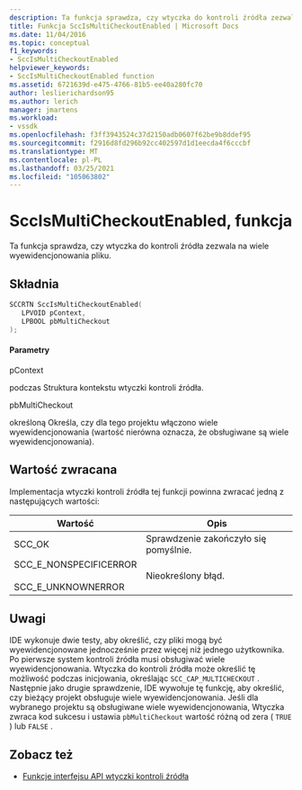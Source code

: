 ```yaml
---
description: Ta funkcja sprawdza, czy wtyczka do kontroli źródła zezwala na wiele wyewidencjonowania pliku.
title: Funkcja SccIsMultiCheckoutEnabled | Microsoft Docs
ms.date: 11/04/2016
ms.topic: conceptual
f1_keywords:
- SccIsMultiCheckoutEnabled
helpviewer_keywords:
- SccIsMultiCheckoutEnabled function
ms.assetid: 6721639d-e475-4766-81b5-ee40a280fc70
author: leslierichardson95
ms.author: lerich
manager: jmartens
ms.workload:
- vssdk
ms.openlocfilehash: f3ff3943524c37d2150adb0607f62be9b8ddef95
ms.sourcegitcommit: f2916d8fd296b92cc402597d1d1eecda4f6cccbf
ms.translationtype: MT
ms.contentlocale: pl-PL
ms.lasthandoff: 03/25/2021
ms.locfileid: "105063802"
---
```

# <a name="sccismulticheckoutenabled-function"></a>SccIsMultiCheckoutEnabled, funkcja
Ta funkcja sprawdza, czy wtyczka do kontroli źródła zezwala na wiele wyewidencjonowania pliku.

## <a name="syntax"></a>Składnia

```cpp
SCCRTN SccIsMultiCheckoutEnabled(
   LPVOID pContext,
   LPBOOL pbMultiCheckout
);
```

#### <a name="parameters"></a>Parametry
 pContext

podczas Struktura kontekstu wtyczki kontroli źródła.

 pbMultiCheckout

określoną Określa, czy dla tego projektu włączono wiele wyewidencjonowania (wartość nierówna oznacza, że obsługiwane są wiele wyewidencjonowania).

## <a name="return-value"></a>Wartość zwracana
 Implementacja wtyczki kontroli źródła tej funkcji powinna zwracać jedną z następujących wartości:

|Wartość|Opis|
|-----------|-----------------|
|SCC_OK|Sprawdzenie zakończyło się pomyślnie.|
|SCC_E_NONSPECIFICERROR<br /><br /> SCC_E_UNKNOWNERROR|Nieokreślony błąd.|

## <a name="remarks"></a>Uwagi
 IDE wykonuje dwie testy, aby określić, czy pliki mogą być wyewidencjonowane jednocześnie przez więcej niż jednego użytkownika. Po pierwsze system kontroli źródła musi obsługiwać wiele wyewidencjonowania. Wtyczka do kontroli źródła może określić tę możliwość podczas inicjowania, określając `SCC_CAP_MULTICHECKOUT` . Następnie jako drugie sprawdzenie, IDE wywołuje tę funkcję, aby określić, czy bieżący projekt obsługuje wiele wyewidencjonowania. Jeśli dla wybranego projektu są obsługiwane wiele wyewidencjonowania, Wtyczka zwraca kod sukcesu i ustawia `pbMultiCheckout` wartość różną od zera ( `TRUE` ) lub `FALSE` .

## <a name="see-also"></a>Zobacz też
- [Funkcje interfejsu API wtyczki kontroli źródła](../extensibility/source-control-plug-in-api-functions.md)
